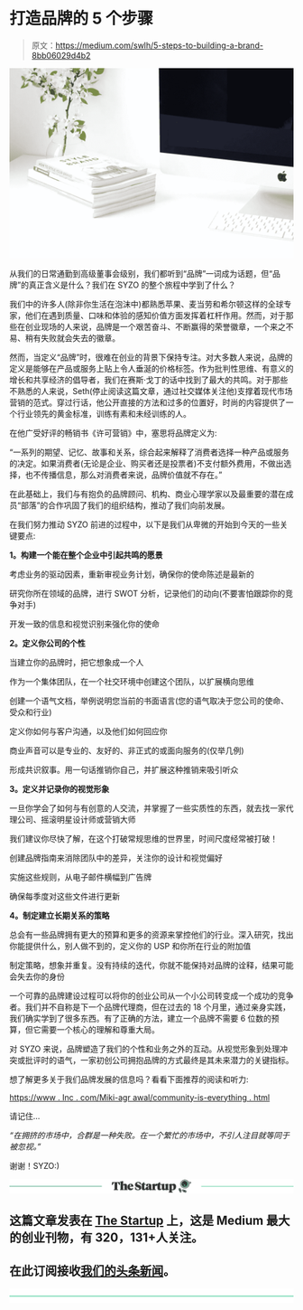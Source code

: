 # 打造品牌的 5 个步骤

> 原文：<https://medium.com/swlh/5-steps-to-building-a-brand-8bb06029d4b2>

![](img/16c23bdc1fddc273f73dea8873ffce9f.png)

从我们的日常通勤到高级董事会级别，我们都听到“品牌”一词成为话题，但“品牌”的真正含义是什么？我们在 SYZO 的整个旅程中学到了什么？

我们中的许多人(除非你生活在泡沫中)都熟悉苹果、麦当劳和希尔顿这样的全球专家，他们在遇到质量、口味和体验的感知价值方面发挥着杠杆作用。然而，对于那些在创业现场的人来说，品牌是一个艰苦奋斗、不断赢得的荣誉徽章，一个来之不易、稍有失败就会失去的徽章。

然而，当定义“品牌”时，很难在创业的背景下保持专注。对大多数人来说，品牌的定义是能够在产品或服务上贴上令人垂涎的价格标签。作为批判性思维、有意义的增长和共享经济的倡导者，我们在赛斯·戈丁的话中找到了最大的共鸣。对于那些不熟悉的人来说，Seth(停止阅读这篇文章，通过社交媒体关注他)支撑着现代市场营销的范式。穿过行话，他公开直接的方法和过多的位置好，时尚的内容提供了一个行业领先的黄金标准，训练有素和未经训练的人。

在他广受好评的畅销书《许可营销》中，塞思将品牌定义为:

“一系列的期望、记忆、故事和关系，综合起来解释了消费者选择一种产品或服务的决定。如果消费者(无论是企业、购买者还是投票者)不支付额外费用，不做出选择，也不传播信息，那么对消费者来说，品牌价值就不存在。”

在此基础上，我们与有抱负的品牌顾问、机构、商业心理学家以及最重要的潜在成员“部落”的合作巩固了我们的组织结构，推动了我们向前发展。

在我们努力推动 SYZO 前进的过程中，以下是我们从卑微的开始到今天的一些关键要点:

**1。构建一个能在整个企业中引起共鸣的愿景**

考虑业务的驱动因素，重新审视业务计划，确保你的使命陈述是最新的

研究你所在领域的品牌，进行 SWOT 分析，记录他们的动向(不要害怕跟踪你的竞争对手)

开发一致的信息和视觉识别来强化你的使命

**2。定义你公司的个性**

当建立你的品牌时，把它想象成一个人

作为一个集体团队，在一个社交环境中创建这个团队，以扩展横向思维

创建一个语气文档，举例说明您当前的书面语言(您的语气取决于您公司的使命、受众和行业)

定义你如何与客户沟通，以及他们如何回应你

商业声音可以是专业的、友好的、非正式的或面向服务的(仅举几例)

形成共识叙事。用一句话推销你自己，并扩展这种推销来吸引听众

**3。定义并记录你的视觉形象**

一旦你学会了如何与有创意的人交流，并掌握了一些实质性的东西，就去找一家代理公司、摇滚明星设计师或营销大师

我们建议你尽快了解，在这个打破常规思维的世界里，时间尺度经常被打破！

创建品牌指南来消除团队中的差异，关注你的设计和视觉偏好

实施这些规则，从电子邮件横幅到广告牌

确保每季度对这些文件进行更新

**4。制定建立长期关系的策略**

总会有一些品牌拥有更大的预算和更多的资源来掌控他们的行业。深入研究，找出你能提供什么，别人做不到的，定义你的 USP 和你所在行业的附加值

制定策略，想象并重复。没有持续的迭代，你就不能保持对品牌的诠释，结果可能会失去你的身份

一个可靠的品牌建设过程可以将你的创业公司从一个小公司转变成一个成功的竞争者。我们并不自称是下一个品牌代理商，但在过去的 18 个月里，通过亲身实践，我们确实学到了很多东西。有了正确的方法，建立一个品牌不需要 6 位数的预算，但它需要一个核心的理解和尊重大局。

对 SYZO 来说，品牌塑造了我们的个性和业务之外的互动。从视觉形象到处理冲突或批评时的语气，一家初创公司拥抱品牌的方式最终是其未来潜力的关键指标。

想了解更多关于我们品牌发展的信息吗？看看下面推荐的阅读和听力:

[https://www . Inc . com/Miki-agr awal/community-is-everything . html](https://www.inc.com/miki-agrawal/community-is-everything.html)

请记住…

*“在拥挤的市场中，合群是一种失败。在一个繁忙的市场中，不引人注目就等同于被忽视。”*

谢谢！SYZO:)

[![](img/308a8d84fb9b2fab43d66c117fcc4bb4.png)](https://medium.com/swlh)

## 这篇文章发表在 [The Startup](https://medium.com/swlh) 上，这是 Medium 最大的创业刊物，有 320，131+人关注。

## 在此订阅接收[我们的头条新闻](http://growthsupply.com/the-startup-newsletter/)。

[![](img/b0164736ea17a63403e660de5dedf91a.png)](https://medium.com/swlh)